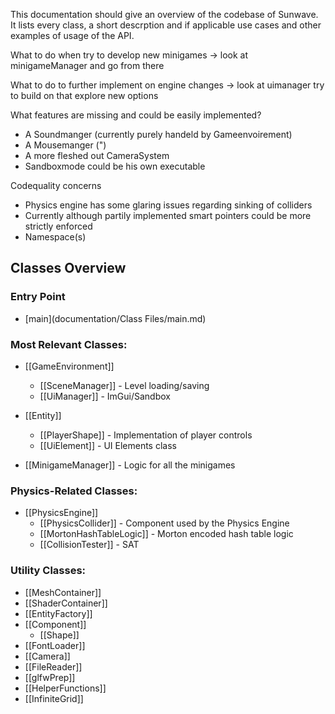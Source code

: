This documentation should give an overview of the codebase of Sunwave.
It lists every class, a short descrption and if applicable use cases and other examples of usage of the API.

What to do when try to develop new minigames
-> look at minigameManager and go from there

What to do to further implement on engine changes
-> look at uimanager try to build on that explore new options

What features are missing and could be easily implemented?
- A Soundmanger (currently purely handeld by Gameenvoirement)
- A Mousemanger (")
- A more fleshed out CameraSystem
- Sandboxmode could be his own executable

Codequality concerns
- Physics engine has some glaring issues regarding sinking of colliders
- Currently although partily implemented smart pointers could be more strictly enforced
- Namespace(s)

## Classes Overview

### Entry Point
- [main](documentation/Class Files/main.md)

### Most Relevant Classes:
- [[GameEnvironment]]  
  - [[SceneManager]] - Level loading/saving  
  - [[UiManager]] - ImGui/Sandbox  

- [[Entity]]  
  - [[PlayerShape]] - Implementation of player controls  
  - [[UiElement]] - UI Elements class  

- [[MinigameManager]] - Logic for all the minigames  

### Physics-Related Classes:
- [[PhysicsEngine]]  
  - [[PhysicsCollider]] - Component used by the Physics Engine  
  - [[MortonHashTableLogic]] - Morton encoded hash table logic  
  - [[CollisionTester]] - SAT  

### Utility Classes:
- [[MeshContainer]]  
- [[ShaderContainer]]  
- [[EntityFactory]]  
- [[Component]]  
  - [[Shape]]  
- [[FontLoader]]  
- [[Camera]]  
- [[FileReader]]  
- [[glfwPrep]]  
- [[HelperFunctions]]  
- [[InfiniteGrid]]  


